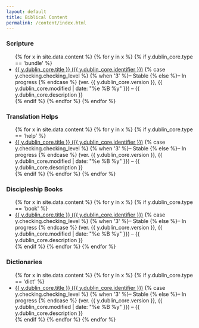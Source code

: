 ```yaml
---
layout: default
title: Biblical Content
permalink: /content/index.html
---
```


### Scripture

<ul>
{% for x in site.data.content %} {% for y in x %} {% if y.dublin_core.type == 'bundle' %}
 <li>
  <a href="/{{ y.dublin_core.identifier }}/"> {{ y.dublin_core.title }} ({{ y.dublin_core.identifier }})</a> {% case y.checking.checking_level %} {% when '3' %}– Stable {% else %}– In progress {% endcase %} (ver. {{ y.dublin_core.version }}, {{ y.dublin_core.modified | date: "%e %B %y" }}) – {{ y.dublin_core.description }}
 </li>
{% endif %} {% endfor %} {% endfor %}
</ul>

### Translation Helps

<ul>
{% for x in site.data.content %} {% for y in x %} {% if y.dublin_core.type == 'help' %}
 <li>
  <a href="/{{ y.dublin_core.identifier }}/"> {{ y.dublin_core.title }} ({{ y.dublin_core.identifier }})</a> {% case y.checking.checking_level %} {% when '3' %}– Stable {% else %}– In progress {% endcase %} (ver. {{ y.dublin_core.version }}, {{ y.dublin_core.modified | date: "%e %B %y" }}) – {{ y.dublin_core.description }}
 </li>
{% endif %} {% endfor %} {% endfor %}
</ul>

### Discipleship Books

<ul>
{% for x in site.data.content %} {% for y in x %} {% if y.dublin_core.type == 'book' %}
 <li>
  <a href="/{{ y.dublin_core.identifier }}/"> {{ y.dublin_core.title }} ({{ y.dublin_core.identifier }})</a> {% case y.checking.checking_level %} {% when '3' %}– Stable {% else %}– In progress {% endcase %} (ver. {{ y.dublin_core.version }}, {{ y.dublin_core.modified | date: "%e %B %y" }}) – {{ y.dublin_core.description }}
 </li>
{% endif %} {% endfor %} {% endfor %}
</ul>

### Dictionaries

<ul>
{% for x in site.data.content %} {% for y in x %} {% if y.dublin_core.type == 'dict' %}
 <li>
  <a href="/{{ y.dublin_core.identifier }}/"> {{ y.dublin_core.title }} ({{ y.dublin_core.identifier }})</a> {% case y.checking.checking_level %} {% when '3' %}– Stable {% else %}– In progress {% endcase %} (ver. {{ y.dublin_core.version }}, {{ y.dublin_core.modified | date: "%e %B %y" }}) – {{ y.dublin_core.description }}
 </li>
{% endif %} {% endfor %} {% endfor %}
</ul>

